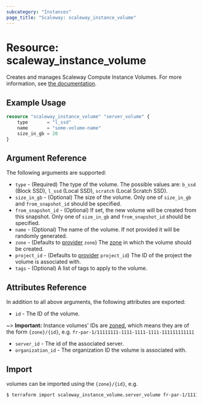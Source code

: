 ```yaml
---
subcategory: "Instances"
page_title: "Scaleway: scaleway_instance_volume"
---
```


# Resource: scaleway_instance_volume

Creates and manages Scaleway Compute Instance Volumes.
For more information, see [the documentation](https://developers.scaleway.com/en/products/instance/api/#volumes-7e8a39).

## Example Usage

```terraform
resource "scaleway_instance_volume" "server_volume" {
    type       = "l_ssd"
    name       = "some-volume-name"
    size_in_gb = 20
}
```

## Argument Reference

The following arguments are supported:

- `type` - (Required) The type of the volume. The possible values are: `b_ssd` (Block SSD), `l_ssd` (Local SSD), `scratch` (Local Scratch SSD).
- `size_in_gb` - (Optional) The size of the volume. Only one of `size_in_gb` and `from_snapshot_id` should be specified.
- `from_snapshot_id` - (Optional) If set, the new volume will be created from this snapshot. Only one of `size_in_gb` and `from_snapshot_id` should be specified.
- `name` - (Optional) The name of the volume. If not provided it will be randomly generated.
- `zone` - (Defaults to [provider](../index.md#zone) `zone`) The [zone](../guides/regions_and_zones.md#zones) in which the volume should be created.
- `project_id` - (Defaults to [provider](../index.md#project_id) `project_id`) The ID of the project the volume is associated with.
- `tags` - (Optional) A list of tags to apply to the volume.

## Attributes Reference

In addition to all above arguments, the following attributes are exported:

- `id` - The ID of the volume.

~> **Important:** Instance volumes' IDs are [zoned](../guides/regions_and_zones.md#resource-ids), which means they are of the form `{zone}/{id}`, e.g. `fr-par-1/11111111-1111-1111-1111-111111111111`

- `server_id` - The id of the associated server.
- `organization_id` - The organization ID the volume is associated with.

## Import

volumes can be imported using the `{zone}/{id}`, e.g.

```bash
$ terraform import scaleway_instance_volume.server_volume fr-par-1/11111111-1111-1111-1111-111111111111
```
